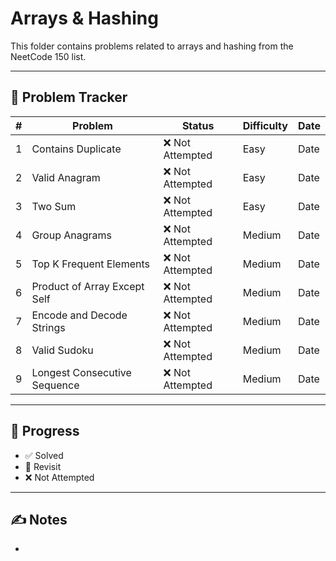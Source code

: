# Arrays & Hashing

This folder contains problems related to arrays and hashing from the NeetCode 150 list.

---

## 📌 Problem Tracker

| # | Problem | Status | Difficulty | Date |
|---|---------|--------|------------|------|
| 1 | Contains Duplicate | ❌ Not Attempted | Easy | Date |
| 2 | Valid Anagram | ❌ Not Attempted | Easy | Date |
| 3 | Two Sum | ❌ Not Attempted | Easy | Date |
| 4 | Group Anagrams | ❌ Not Attempted | Medium | Date |
| 5 | Top K Frequent Elements | ❌ Not Attempted | Medium | Date |
| 6 | Product of Array Except Self | ❌ Not Attempted | Medium | Date |
| 7 | Encode and Decode Strings | ❌ Not Attempted | Medium | Date |
| 8 | Valid Sudoku | ❌ Not Attempted | Medium | Date |
| 9 | Longest Consecutive Sequence | ❌ Not Attempted | Medium | Date |

---

## 🔖 Progress
- ✅ Solved
- 🔄 Revisit
- ❌ Not Attempted

---

## ✍️ Notes
- 
